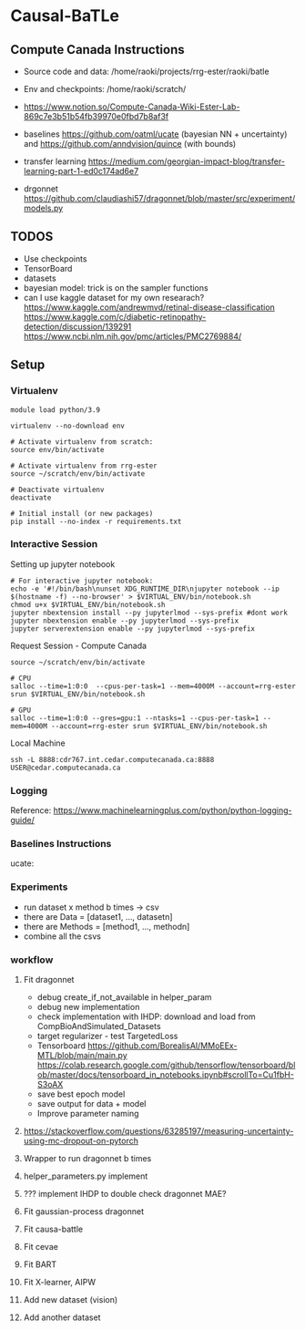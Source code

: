 # Causal-BaTLe


## Compute Canada Instructions

* Source code and data: /home/raoki/projects/rrg-ester/raoki/batle

* Env and checkpoints: /home/raoki/scratch/
* https://www.notion.so/Compute-Canada-Wiki-Ester-Lab-869c7e3b51b54fb39970e0fbd7b8af3f 
* baselines https://github.com/oatml/ucate (bayesian NN + uncertainty) and https://github.com/anndvision/quince (with bounds)
* transfer learning https://medium.com/georgian-impact-blog/transfer-learning-part-1-ed0c174ad6e7
* drgonnet https://github.com/claudiashi57/dragonnet/blob/master/src/experiment/models.py

## TODOS
* Use checkpoints
* TensorBoard
* datasets
* bayesian model: trick is on the sampler functions
* can I use kaggle dataset for my own researach? 
https://www.kaggle.com/andrewmvd/retinal-disease-classification
  https://www.kaggle.com/c/diabetic-retinopathy-detection/discussion/139291
  https://www.ncbi.nlm.nih.gov/pmc/articles/PMC2769884/

## Setup

### Virtualenv 

```commandline
module load python/3.9

virtualenv --no-download env

# Activate virtualenv from scratch:
source env/bin/activate

# Activate virtualenv from rrg-ester
source ~/scratch/env/bin/activate

# Deactivate virtualenv 
deactivate

# Initial install (or new packages)
pip install --no-index -r requirements.txt
```

### Interactive Session

Setting up jupyter notebook
```commandline
# For interactive jupyter notebook:
echo -e '#!/bin/bash\nunset XDG_RUNTIME_DIR\njupyter notebook --ip $(hostname -f) --no-browser' > $VIRTUAL_ENV/bin/notebook.sh
chmod u+x $VIRTUAL_ENV/bin/notebook.sh
jupyter nbextension install --py jupyterlmod --sys-prefix #dont work
jupyter nbextension enable --py jupyterlmod --sys-prefix
jupyter serverextension enable --py jupyterlmod --sys-prefix
```

Request Session - Compute Canada
```commandline
source ~/scratch/env/bin/activate

# CPU
salloc --time=1:0:0  --cpus-per-task=1 --mem=4000M --account=rrg-ester srun $VIRTUAL_ENV/bin/notebook.sh

# GPU
salloc --time=1:0:0 --gres=gpu:1 --ntasks=1 --cpus-per-task=1 --mem=4000M --account=rrg-ester srun $VIRTUAL_ENV/bin/notebook.sh
```

Local Machine
```commandline
ssh -L 8888:cdr767.int.cedar.computecanada.ca:8888 USER@cedar.computecanada.ca
```


### Logging 

Reference: 
https://www.machinelearningplus.com/python/python-logging-guide/


### Baselines Instructions

ucate: 

### Experiments 

* run dataset x method b times -> csv
* there are Data = [dataset1, ..., datasetn]
* there are Methods = [method1, ..., methodn]
* combine all the csvs

### workflow 
1) Fit dragonnet
    * debug create_if_not_available in helper_param
    * debug new implementation
    * check implementation with IHDP: download and load from CompBioAndSimulated_Datasets
    * target regularizer - test TargetedLoss
    * Tensorboard https://github.com/BorealisAI/MMoEEx-MTL/blob/main/main.py 
      https://colab.research.google.com/github/tensorflow/tensorboard/blob/master/docs/tensorboard_in_notebooks.ipynb#scrollTo=Cu1fbH-S3oAX
    * save best epoch model
    * save output for data + model   
    * Improve parameter naming

3) https://stackoverflow.com/questions/63285197/measuring-uncertainty-using-mc-dropout-on-pytorch
4) Wrapper to run dragonnet b times
5) helper_parameters.py implement
6) ??? implement IHDP to double check dragonnet MAE?   
7) Fit gaussian-process dragonnet
8) Fit causa-battle 
9) Fit cevae
10) Fit BART
11) Fit X-learner, AIPW 
12) Add new dataset (vision)
13) Add another dataset